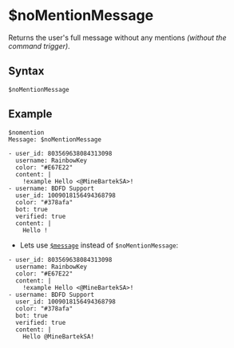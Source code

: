 # $noMentionMessage
Returns the user's full message without any mentions *(without the command trigger)*.

## Syntax
```
$noMentionMessage
```

## Example
```
$nomention
Message: $noMentionMessage
```

``` discord yaml
- user_id: 803569638084313098
  username: RainbowKey
  color: "#E67E22"
  content: |
    !example Hello <@MineBartekSA>!
- username: BDFD Support
  user_id: 1009018156494368798
  color: "#378afa"
  bot: true
  verified: true
  content: |
    Hello !
```

- Lets use [`$message`](./message.md) instead of `$noMentionMessage`:

``` discord yaml
- user_id: 803569638084313098
  username: RainbowKey
  color: "#E67E22"
  content: |
    !example Hello <@MineBartekSA>!
- username: BDFD Support
  user_id: 1009018156494368798
  color: "#378afa"
  bot: true
  verified: true
  content: |
    Hello @MineBartekSA!
```
